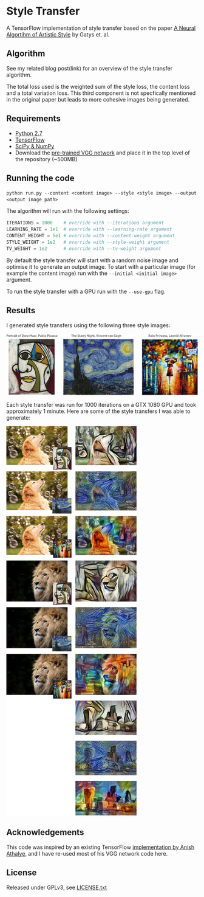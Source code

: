 # Style Transfer

A TensorFlow implementation of style transfer based on the paper [A Neural Algortihm of Artistic Style](https://arxiv.org/pdf/1508.06576v2.pdf) by Gatys et. al.

## Algorithm

See my related blog post(link) for an overview of the style transfer algorithm.

The total loss used is the weighted sum of the style loss, the content loss and a total variation loss. This third component is not specfically mentioned in the original paper but leads to more cohesive images being generated.

## Requirements

* [Python 2.7](https://www.python.org/download/releases/2.7/)
* [TensorFlow](https://www.tensorflow.org/versions/master/get_started/os_setup#download-and-setup)
* [SciPy & NumPy](http://scipy.org/install.html)
* Download the [pre-trained VGG network](http://www.vlfeat.org/matconvnet/models/beta16/imagenet-vgg-verydeep-19.mat) and place it in the top level of the repository (~500MB)

## Running the code

```python run.py --content <content image> --style <style image> --output <output image path>```

The algorithm will run with the following settings:

```python 
ITERATIONS = 1000    # override with --iterations argument
LEARNING_RATE = 1e1  # override with --learning-rate argument
CONTENT_WEIGHT = 5e1 # override with --content-weight argument
STYLE_WEIGHT = 1e2   # override with --style-weight argument
TV_WEIGHT = 1e2      # override with --tv-weight argument
```

By default the style transfer will start with a random noise image and optimise it to generate an output image. To start with a particular image (for example the content image) run with the `--initial <initial image>` argument.
    
To run the style transfer with a GPU run with the `--use-gpu` flag.

## Results

I generated style transfers using the following three style images:

![Style Images](results/style_images.png)

Each style transfer was run for 1000 iterations on a GTX 1080 GPU and took approximately 1 minute. Here are some of the style transfers I was able to generate:

![Results](results/style_transfers.png)

## Acknowledgements

This code was inspired by an existing TensorFlow [implementation by Anish Athalye](https://github.com/anishathalye/neural-style), and I have re-used most of his VGG network code here.

## License

Released under GPLv3, see [LICENSE.txt](LICENSE.txt)
